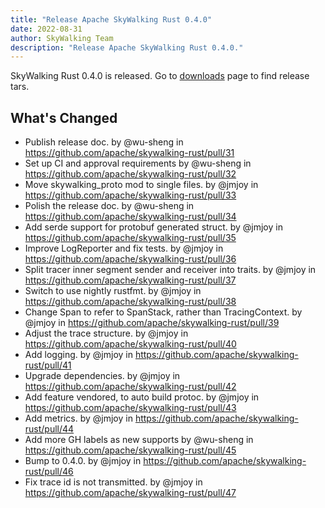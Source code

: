 ```yaml
---
title: "Release Apache SkyWalking Rust 0.4.0"
date: 2022-08-31
author: SkyWalking Team
description: "Release Apache SkyWalking Rust 0.4.0."
---
```


SkyWalking Rust 0.4.0 is released. Go to [downloads](/downloads) page to find release tars.

## What's Changed

- Publish release doc. by @wu-sheng in https://github.com/apache/skywalking-rust/pull/31
- Set up CI and approval requirements by @wu-sheng in https://github.com/apache/skywalking-rust/pull/32
- Move skywalking_proto mod to single files. by @jmjoy in https://github.com/apache/skywalking-rust/pull/33
- Polish the release doc. by @wu-sheng in https://github.com/apache/skywalking-rust/pull/34
- Add serde support for protobuf generated struct. by @jmjoy in https://github.com/apache/skywalking-rust/pull/35
- Improve LogReporter and fix tests. by @jmjoy in https://github.com/apache/skywalking-rust/pull/36
- Split tracer inner segment sender and receiver into traits. by @jmjoy in https://github.com/apache/skywalking-rust/pull/37
- Switch to use nightly rustfmt. by @jmjoy in https://github.com/apache/skywalking-rust/pull/38
- Change Span to refer to SpanStack, rather than TracingContext. by @jmjoy in https://github.com/apache/skywalking-rust/pull/39
- Adjust the trace structure. by @jmjoy in https://github.com/apache/skywalking-rust/pull/40
- Add logging. by @jmjoy in https://github.com/apache/skywalking-rust/pull/41
- Upgrade dependencies. by @jmjoy in https://github.com/apache/skywalking-rust/pull/42
- Add feature vendored, to auto build protoc. by @jmjoy in https://github.com/apache/skywalking-rust/pull/43
- Add metrics. by @jmjoy in https://github.com/apache/skywalking-rust/pull/44
- Add more GH labels as new supports by @wu-sheng in https://github.com/apache/skywalking-rust/pull/45
- Bump to 0.4.0. by @jmjoy in https://github.com/apache/skywalking-rust/pull/46
- Fix trace id is not transmitted. by @jmjoy in https://github.com/apache/skywalking-rust/pull/47
